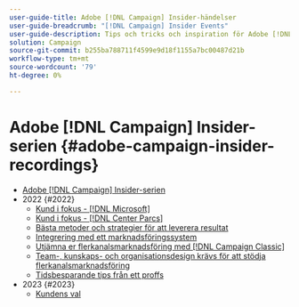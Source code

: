 ```yaml
---
user-guide-title: Adobe [!DNL Campaign] Insider-händelser
user-guide-breadcrumb: "[!DNL Campaign] Insider Events"
user-guide-description: Tips och tricks och inspiration för Adobe [!DNL Campaign] -kunder som vill utveckla flerkanalsstrategier för marknadsföring, höja kompetensen hos yrkesverksamma inom teammarknadsföring och hjälpa företag att lansera mer avancerade strategier för flerkanalsmarknadsföring.
solution: Campaign
source-git-commit: b255ba788711f4599e9d18f1155a7bc00487d21b
workflow-type: tm+mt
source-wordcount: '79'
ht-degree: 0%

---
```



# Adobe [!DNL Campaign] Insider-serien {#adobe-campaign-insider-recordings}

+ [Adobe [!DNL Campaign] Insider-serien](overview.md)
+ 2022 {#2022}
   + [Kund i fokus - [!DNL Microsoft]](2022/microsoft.md)
   + [Kund i fokus - [!DNL Center Parcs]](2022/center-parcs.md)
   + [Bästa metoder och strategier för att leverera resultat](2022/deliverability-best-practices.md)
   + [Integrering med ett marknadsföringssystem](2022/integrations.md)
   + [Utjämna er flerkanalsmarknadsföring med  [!DNL Campaign Classic]](2022/cross-channel.md)
   + [Team-, kunskaps- och organisationsdesign krävs för att stödja flerkanalsmarknadsföring](2022/team-skills-org-design.md)
   + [Tidsbesparande tips från ett proffs](2022/tips.md)
+ 2023 {#2023}
   + [Kundens val](2023/customer-spotlight-center-parcs.md)
